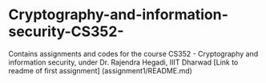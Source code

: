 # Cryptography-and-information-security-CS352-
Contains assignments and codes for the course CS352 - Cryptography and information security, under Dr. Rajendra Hegadi, IIIT Dharwad
[Link to readme of first assignment] (assignment1/README.md)
